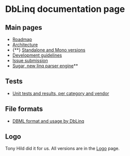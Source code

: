 # DbLinq documentation page #

## Main pages ##

  * [Roadmap](Roadmap.md)
  * [Architecture](Architecture.md)
  * {**} [Standalone and Mono versions](SxSVersions.md)
  * [Development guidelines](DevelopmentGuidelines.md)
  * [Issue submission](IssueSubmission.md)
  * [Sugar, new linq parser engine](Sugar.md)**

## Tests ##

  * [Unit tests and results, per category and vendor](Tests.md)

## File formats ##

  * [DBML format and usage by DbLinq](Dbml.md)

## Logo ##

Tony Hild did it for us. All versions are in the [Logo](Logo.md) page.